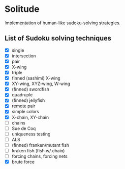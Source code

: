 # Solitude

Implementation of human-like sudoku-solving strategies.

## List of Sudoku solving techniques

- [x] single
- [x] intersection
- [x] pair
- [x] X-wing
- [x] triple
- [x] finned (sashimi) X-wing
- [x] XY-wing, XYZ-wing, W-wing
- [x] (finned) swordfish
- [x] quadruple
- [x] (finned) jellyfish
- [x] remote pair
- [x] simple colors
- [x] X-chain, XY-chain
- [ ] chains
- [ ] Sue de Coq
- [ ] uniqueness testing
- [ ] ALS
- [ ] (finned) franken/mutant fish
- [ ] kraken fish (fish w/ chain)
- [ ] forcing chains, forcing nets
- [x] brute force
